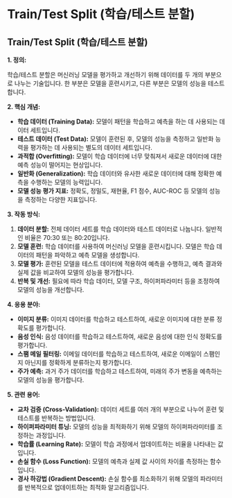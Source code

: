 # Train/Test Split (학습/테스트 분할)

## Train/Test Split (학습/테스트 분할)

**1. 정의:**

학습/테스트 분할은 머신러닝 모델을 평가하고 개선하기 위해 데이터를 두 개의 부분으로 나누는 기술입니다.  한 부분은 모델을 훈련시키고, 다른 부분은 모델의 성능을 테스트합니다.

**2. 핵심 개념:**

*   **학습 데이터 (Training Data):** 모델이 패턴을 학습하고 예측을 하는 데 사용되는 데이터 세트입니다.
*   **테스트 데이터 (Test Data):** 모델이 훈련된 후, 모델의 성능을 측정하고 일반화 능력을 평가하는 데 사용되는 별도의 데이터 세트입니다.
*   **과적합 (Overfitting):** 모델이 학습 데이터에 너무 맞춰져서 새로운 데이터에 대한 예측 성능이 떨어지는 현상입니다.
*   **일반화 (Generalization):**  학습 데이터와 유사한 새로운 데이터에 대해 정확한 예측을 수행하는 모델의 능력입니다.
*   **모델 성능 평가 지표:** 정확도, 정밀도, 재현율, F1 점수, AUC-ROC 등 모델의 성능을 측정하는 다양한 지표입니다.

**3. 작동 방식:**

1.  **데이터 분할:** 전체 데이터 세트를 학습 데이터와 테스트 데이터로 나눕니다. 일반적인 비율은 70:30 또는 80:20입니다.
2.  **모델 훈련:** 학습 데이터를 사용하여 머신러닝 모델을 훈련시킵니다. 모델은 학습 데이터의 패턴을 파악하고 예측 모델을 생성합니다.
3.  **모델 평가:** 훈련된 모델을 테스트 데이터에 적용하여 예측을 수행하고, 예측 결과와 실제 값을 비교하여 모델의 성능을 평가합니다.
4.  **반복 및 개선:**  필요에 따라 학습 데이터, 모델 구조, 하이퍼파라미터 등을 조정하여 모델의 성능을 개선합니다.

**4. 응용 분야:**

*   **이미지 분류:** 이미지 데이터를 학습하고 테스트하여, 새로운 이미지에 대한 분류 정확도를 평가합니다.
*   **음성 인식:** 음성 데이터를 학습하고 테스트하여, 새로운 음성에 대한 인식 정확도를 평가합니다.
*   **스팸 메일 필터링:** 이메일 데이터를 학습하고 테스트하여, 새로운 이메일이 스팸인지 아닌지를 정확하게 분류하는지 평가합니다.
*   **주가 예측:** 과거 주가 데이터를 학습하고 테스트하여, 미래의 주가 변동을 예측하는 모델의 성능을 평가합니다.

**5. 관련 용어:**

*   **교차 검증 (Cross-Validation):**  데이터 세트를 여러 개의 부분으로 나누어 훈련 및 테스트를 반복하는 방법입니다.
*   **하이퍼파라미터 튜닝:** 모델의 성능을 최적화하기 위해 모델의 하이퍼파라미터를 조정하는 과정입니다.
*   **학습률 (Learning Rate):**  모델이 학습 과정에서 업데이트하는 비율을 나타내는 값입니다.
*   **손실 함수 (Loss Function):**  모델의 예측과 실제 값 사이의 차이를 측정하는 함수입니다.
*   **경사 하강법 (Gradient Descent):**  손실 함수를 최소화하기 위해 모델의 파라미터를 반복적으로 업데이트하는 최적화 알고리즘입니다.